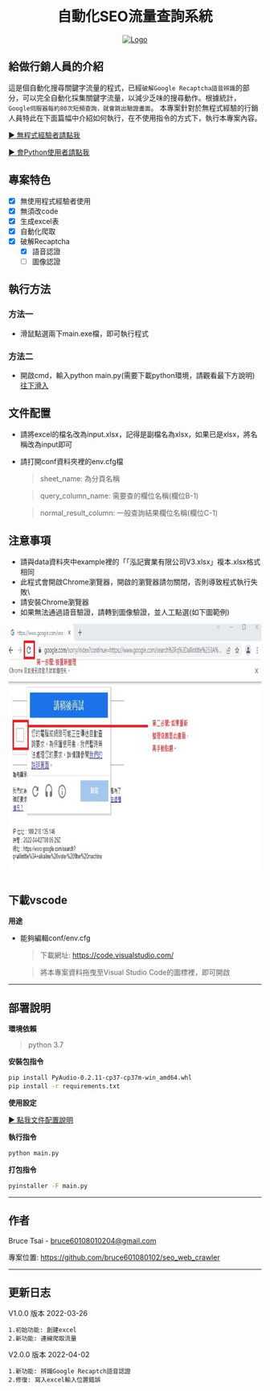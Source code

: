 <h1 align="center">自動化SEO流量查詢系統</h1>
<div align="center">
  <a href="https://raw.githubusercontent.com/bruce601080102/seo_web_crawler">
    <img src="images/dmeo3.gif" alt="Logo" width="700" height="400">
  </a>
</div>

## 給做行銷人員的介紹

這是個自動化搜尋關鍵字流量的程式，已經`破解Google Recaptcha語音辨識`的部分，可以完全自動化採集關鍵字流量，以減少乏味的搜尋動作。根據統計，`Google伺服器每約80次短頻查詢，就會跳出驗證畫面`。
本專案針對於無程式經驗的行銷人員特此在下面篇幅中介紹如何執行，在不使用指令的方式下，執行本專案內容。

<a href="#執行方法">▶ 無程式經驗者請點我</a>

<a href="#部署說明">▶ 會Python使用者請點我</a>

## 專案特色

- [x] 無使用程式經驗者使用
- [x] 無須改code
- [x] 生成excel表
- [x] 自動化爬取
- [x] 破解Recaptcha
    - [x] 語音認證
    - [ ] 圖像認證

## 執行方法

### 方法一
- 滑鼠點選兩下main.exe檔，即可執行程式
### 方法二
- 開啟cmd，輸入python main.py(需要下載python環境，請觀看最下方說明) <a href="#部署說明">往下滑入</a>

## 文件配置
- 請將excel的檔名改為input.xlsx，記得是副檔名為xlsx，如果已是xlsx，將名稱改為input即可

- 請打開conf資料夾裡的env.cfg檔
  >  sheet_name: 為分頁名稱

  >  query_column_name: 需要查的欄位名稱(欄位B-1)
  
  >  normal_result_column: 一般查詢結果欄位名稱(欄位C-1)

## 注意事項
- 請與data資料夾中example裡的「「泓記實業有限公司V3.xlsx」複本.xlsx格式相同
- 此程式會開啟Chrome瀏覽器，開啟的瀏覽器請勿關閉，否則導致程式執行失敗\
- 請安裝Chrome瀏覽器
- 如果無法通過語音驗證，請轉到圖像驗證，並人工點選(如下圖範例)
<div align="center">
  <a href="https://raw.githubusercontent.com/bruce601080102/seo_web_crawler">
    <img src="images/demo2.jpg" alt="Logo" width="700" height="500">
  </a>
</div>

## 下載vscode
**用途**
-  能夠編輯conf/env.cfg
    > 下載網址: https://code.visualstudio.com/

    > 將本專案資料拖曳至Visual Studio Code的圖標裡，即可開啟

****
## 部署說明
**環境依賴**
> python 3.7

**安裝包指令**
```sh
pip install PyAudio-0.2.11-cp37-cp37m-win_amd64.whl
pip install -r requirements.txt
```

**使用設定**

<a href="#文件配置">▶ 點我文件配置說明</a>

**執行指令**
```sh
python main.py
```

**打包指令**
```sh
pyinstaller -F main.py
```
****
## 作者
Bruce Tsai - bruce60108010204@gmail.com

專案位置: https://github.com/bruce601080102/seo_web_crawler
****
## 更新日志
V1.0.0 版本 2022-03-26

    1.初始功能: 創建excel
    2.新功能: 連線爬取流量

V2.0.0 版本 2022-04-02

    1.新功能: 辨識Google Recaptch語音認證
    2.修復: 寫入excel輸入位置錯誤 